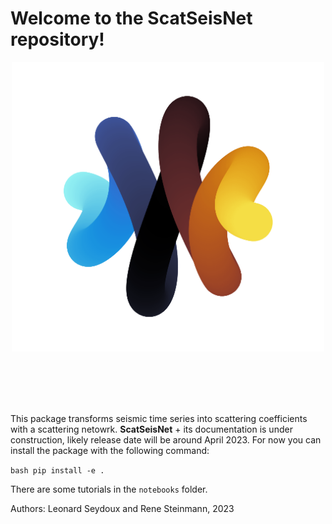# Welcome to the __ScatSeisNet__ repository!

<p align="center">
<img src="logo_ssn.png" width=500>
</p><br><br><br><br>

This package transforms seismic time series into scattering coefficients with a scattering netowrk. __ScatSeisNet__ + its documentation is under construction, likely release date will be around April 2023. For now you can install the package with the following command:

```bash pip install -e . ```

There are some tutorials in the `notebooks` folder.

Authors: Leonard Seydoux and Rene Steinmann, 2023